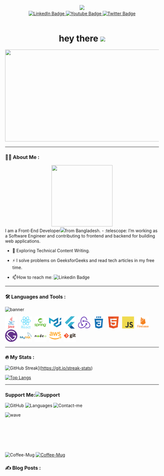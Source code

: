 <div id="header" align="center">
  <img src="https://media.giphy.com/media/M9gbBd9nbDrOTu1Mqx/giphy.gif" width="200"/>
  <div id="badges">
    <a href="your-LinkedIn-URL">
      <img src="https://img.shields.io/badge/LinkedIn-blue?style=for-the-badge&logo=linkedin&logoColor=white" alt="LinkedIn Badge"/>
    </a>
    <a href="your-youtube-URL">
      <img src="https://img.shields.io/badge/YouTube-red?style=for-the-badge&logo=youtube&logoColor=white" alt="Youtube Badge"/>
    </a>
    <a href="your-twitter-URL">
      <img src="https://img.shields.io/badge/Twitter-blue?style=for-the-badge&logo=twitter&logoColor=white" alt="Twitter Badge"/>
    </a>
  </div>
  <img src="https://komarev.com/ghpvc/?username=your-github-username&style=flat-square&color=blue" alt=""/>
  <h1>
    hey there
    <img src="https://media.giphy.com/media/hvRJCLFzcasrR4ia7z/giphy.gif" width="30px"/>
  </h1>
</div>
<div align="center">
  <img src="https://media.giphy.com/media/dWesBcTLavkZuG35MI/giphy.gif" width="600" height="300"/>
</div>

---

### :woman_technologist: About Me :
<div align="center">
  <img src="https://github.com/mahfuj80/mahfuj80/assets/69657153/71aa4f5f-4c26-4078-a14f-9a2142462c01" width='200' height='200'/>
</div> 
I am a Front-End Developer<img src="https://media.giphy.com/media/WUlplcMpOCEmTGBtBW/giphy.gif" width="30" display="inline"/>from Bangladesh.
- :telescope: I’m working as a Software Engineer and contributing to frontend and backend for building web applications.

- :seedling: Exploring Technical Content Writing.

- :zap: I solve problems on GeeksforGeeks and read tech articles in my free time.

- :mailbox:How to reach me: ![Linkedin Badge](https://img.shields.io/badge/-kakbar-blue?style=flat&logo=Linkedin&logoColor=white)

---

### :hammer_and_wrench: Languages and Tools :
![banner](https://github.com/mahfuj80/mahfuj80/assets/69657153/68969f13-ddc8-41fb-ba83-e235cd742c96)

<div>
  <img src="https://github.com/devicons/devicon/blob/master/icons/java/java-original-wordmark.svg" title="Java" alt="Java" width="40" height="40"/>&nbsp;
  <img src="https://github.com/devicons/devicon/blob/master/icons/react/react-original-wordmark.svg" title="React" alt="React" width="40" height="40"/>&nbsp;
  <img src="https://github.com/devicons/devicon/blob/master/icons/spring/spring-original-wordmark.svg" title="Spring" alt="Spring" width="40" height="40"/>&nbsp;
  <img src="https://github.com/devicons/devicon/blob/master/icons/materialui/materialui-original.svg" title="Material UI" alt="Material UI" width="40" height="40"/>&nbsp;
  <img src="https://github.com/devicons/devicon/blob/master/icons/flutter/flutter-original.svg" title="Flutter" alt="Flutter" width="40" height="40"/>&nbsp;
  <img src="https://github.com/devicons/devicon/blob/master/icons/redux/redux-original.svg" title="Redux" alt="Redux " width="40" height="40"/>&nbsp;
  <img src="https://github.com/devicons/devicon/blob/master/icons/css3/css3-plain-wordmark.svg"  title="CSS3" alt="CSS" width="40" height="40"/>&nbsp;
  <img src="https://github.com/devicons/devicon/blob/master/icons/html5/html5-original.svg" title="HTML5" alt="HTML" width="40" height="40"/>&nbsp;
  <img src="https://github.com/devicons/devicon/blob/master/icons/javascript/javascript-original.svg" title="JavaScript" alt="JavaScript" width="40" height="40"/>&nbsp;
  <img src="https://github.com/devicons/devicon/blob/master/icons/firebase/firebase-plain-wordmark.svg" title="Firebase" alt="Firebase" width="40" height="40"/>&nbsp;
  <img src="https://github.com/devicons/devicon/blob/master/icons/gatsby/gatsby-original.svg" title="Gatsby"  alt="Gatsby" width="40" height="40"/>&nbsp;
  <img src="https://github.com/devicons/devicon/blob/master/icons/mysql/mysql-original-wordmark.svg" title="MySQL"  alt="MySQL" width="40" height="40"/>&nbsp;
  <img src="https://github.com/devicons/devicon/blob/master/icons/nodejs/nodejs-original-wordmark.svg" title="NodeJS" alt="NodeJS" width="40" height="40"/>&nbsp;
  <img src="https://github.com/devicons/devicon/blob/master/icons/amazonwebservices/amazonwebservices-plain-wordmark.svg" title="AWS" alt="AWS" width="40" height="40"/>&nbsp;
  <img src="https://github.com/devicons/devicon/blob/master/icons/git/git-original-wordmark.svg" title="Git" **alt="Git" width="40" height="40"/>
</div>

---

### :fire: My Stats :
![GitHub Streak](http://github-readme-streak-stats.herokuapp.com?user=your-github-username&theme=dark&background=000000)](https://git.io/streak-stats)

[![Top Langs](https://github-readme-stats.vercel.app/api/top-langs/?username=your-github-username&layout=compact&theme=vision-friendly-dark)](https://github.com/anuraghazra/github-readme-stats)

---
### Support Me:![Support](https://github.com/mahfuj80/mahfuj80/assets/69657153/a1f2fd24-943d-4006-9217-6c203160cc1a)

![GitHub](https://github.com/mahfuj80/mahfuj80/assets/69657153/845941c8-c789-451c-bcf7-51f8b5ada9f6)
![Languages](https://github.com/mahfuj80/mahfuj80/assets/69657153/c7c30f7c-db62-49fc-a0aa-7bdda8816591)
![Contact-me](https://github.com/mahfuj80/mahfuj80/assets/69657153/a78340f7-27f2-48d9-8709-b2469b0656a8)

![wave](https://github.com/mahfuj80/mahfuj80/assets/69657153/c90ffb79-2bd0-4930-a799-f9ce55deb50f)<svg viewBox="0 0 115 25" xmlns="http://www.w3.org/2000/svg" xmlns:xlink="http://www.w3.org/1999/xlink">
![Coffee-Mug]()
<a href="https://www.buymeacoffee.com/mahfuj80">
    <img src="https://github.com/mahfuj80/mahfuj80/assets/69657153/ee0e3c1e-4ebb-4888-94bb-e14872858b6a" alt="Coffee-Mug" width="200">
</a>

### :writing_hand: Blog Posts :
<!-- BLOG-POST-LIST:START -->
<!-- BLOG-POST-LIST:END -->
